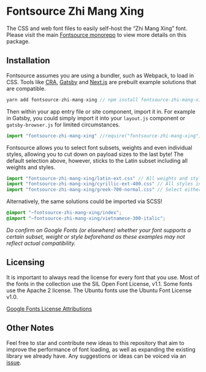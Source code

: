 # Fontsource Zhi Mang Xing

The CSS and web font files to easily self-host the “Zhi Mang Xing” font. Please visit the main [Fontsource monorepo](https://github.com/DecliningLotus/fontsource) to view more details on this package.

## Installation

Fontsource assumes you are using a bundler, such as Webpack, to load in CSS. Tools like [CRA](https://create-react-app.dev/), [Gatsby](https://www.gatsbyjs.org/) and [Next.js](https://nextjs.org/) are prebuilt example solutions that are compatible.

```javascript
yarn add fontsource-zhi-mang-xing // npm install fontsource-zhi-mang-xing
```

Then within your app entry file or site component, import it in. For example in Gatsby, you could simply import it into your `layout.js` component or `gatsby-browser.js` for limited circumstances.

```javascript
import "fontsource-zhi-mang-xing" //require("fontsource-zhi-mang-xing")
```

Fontsource allows you to select font subsets, weights and even individual styles, allowing you to cut down on payload sizes to the last byte! The default selection above, however, sticks to the Latin subset including all weights and styles.

```javascript
import "fontsource-zhi-mang-xing/latin-ext.css" // All weights and styles included.
import "fontsource-zhi-mang-xing/cyrillic-ext-400.css" // All styles included.
import "fontsource-zhi-mang-xing/greek-700-normal.css" // Select either normal or italic.
```

Alternatively, the same solutions could be imported via SCSS!

```scss
@import "~fontsource-zhi-mang-xing/index";
@import "~fontsource-zhi-mang-xing/vietnamese-300-italic";
```

_Do confirm on Google Fonts (or elsewhere) whether your font supports a certain subset, weight or style beforehand as these examples may not reflect actual compatibility._

## Licensing

It is important to always read the license for every font that you use.
Most of the fonts in the collection use the SIL Open Font License, v1.1. Some fonts use the Apache 2 license. The Ubuntu fonts use the Ubuntu Font License v1.0.

[Google Fonts License Attributions](https://fonts.google.com/attribution)

## Other Notes

Feel free to star and contribute new ideas to this repository that aim to improve the performance of font loading, as well as expanding the existing library we already have. Any suggestions or ideas can be voiced via an [issue](https://github.com/DecliningLotus/fontsource/issues).
